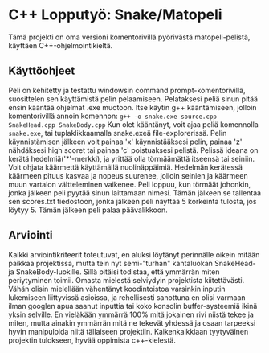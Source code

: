 # C++ Lopputyö: Snake/Matopeli

Tämä projekti on oma versioni komentorivillä pyörivästä matopeli-pelistä, käyttäen C++-ohjelmointikieltä.

## Käyttöohjeet

Peli on kehitetty ja testattu windowsin command prompt-komentorivillä, suosittelen sen käyttämistä pelin pelaamiseen.
Pelataksesi peliä sinun pitää ensin kääntää ohjelmat .exe muotoon. Itse käytin g++ kääntämiseen, jolloin komentorivillä annoin komennon:
`g++ -o snake.exe source.cpp SnakeHead.cpp SnakeBody.cpp`
Kun olet kääntänyt, voit ajaa peliä komennolla `snake.exe`, tai tuplaklikkaamalla snake.exeä file-explorerissä.
Pelin käynnistämisen jälkeen voit painaa 'x' käynnistääksesi pelin, painaa 'z' nähdäksesi high scoret tai painaa 'c' poistuaksesi pelistä.
Pelissä ideana on kerätä hedelmiä('\*'-merkki), ja yrittää olla törmäämättä itseensä tai seiniin. Voit ohjata käärmettä käyttämällä nuolinäppäimiä. Hedelmän kerätessä käärmeen pituus kasvaa ja nopeus suurenee, jolloin seinien ja käärmeen muun vartalon vältteleminen vaikenee. Peli loppuu, kun törmäät johonkin, jonka jälkeen peli pyytää sinun laittamaan nimesi. Tämän jälkeen se tallentaa sen scores.txt tiedostoon, jonka jälkeen peli näyttää 5 korkeinta tulosta, jos löytyy 5. Tämän jälkeen peli palaa päävalikkoon.

## Arviointi

Kaikki arviointikriteerit toteutuvat, en aluksi löytänyt perinnälle oikein mitään paikkaa projektissa, mutta tein nyt semi-"turhan" kantaluokan SnakeHead- ja SnakeBody-luokille. Sillä pitäisi todistaa, että ymmärrän miten periytyminen toimii. Omasta mielestä selviydyin projektista kiitettävästi. Vähän olisin mielellään vähentänyt koodintoistoa varsinkin inputin lukemiseen liittyvissä asioissa, ja rehellisesti sanottuna en olisi varmaan ilman googlen apua saanut inputtia tai koko konsolin buffer-systeemiä ikinä yksin selville. En vieläkään ymmärrä 100% mitä jokainen rivi niistä tekee ja miten, mutta ainakin ymmärrän mitä ne tekevät yhdessä ja osaan tarpeeksi hyvin manipuloida niitä tällaiseen projektiin. Kaikenkaikkiaan tyytyväinen projektin tulokseen, hyvää oppimista c++-kielestä.
